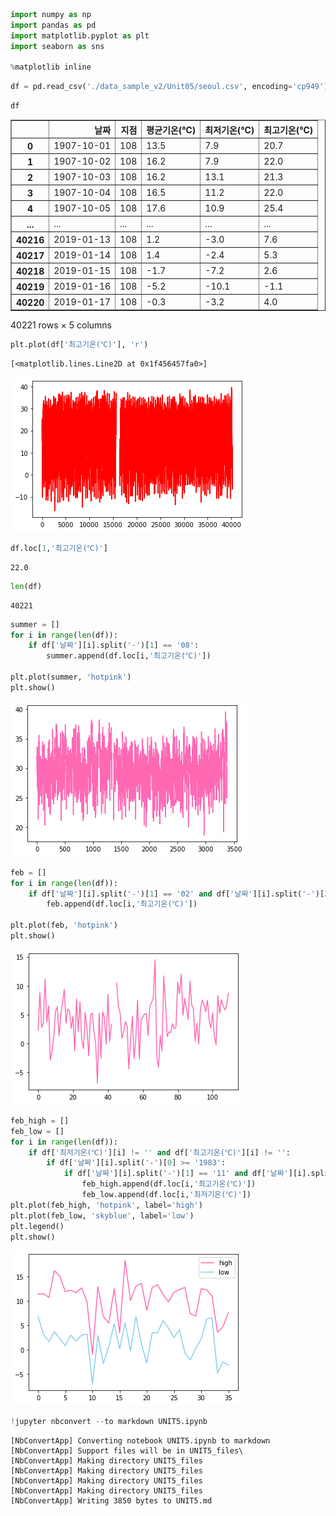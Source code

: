 ```python
import numpy as np
import pandas as pd
import matplotlib.pyplot as plt
import seaborn as sns

%matplotlib inline
```


```python
df = pd.read_csv('./data_sample_v2/Unit05/seoul.csv', encoding='cp949')
```


```python
df
```




<div>
<style scoped>
    .dataframe tbody tr th:only-of-type {
        vertical-align: middle;
    }

    .dataframe tbody tr th {
        vertical-align: top;
    }

    .dataframe thead th {
        text-align: right;
    }
</style>
<table border="1" class="dataframe">
  <thead>
    <tr style="text-align: right;">
      <th></th>
      <th>날짜</th>
      <th>지점</th>
      <th>평균기온(℃)</th>
      <th>최저기온(℃)</th>
      <th>최고기온(℃)</th>
    </tr>
  </thead>
  <tbody>
    <tr>
      <th>0</th>
      <td>1907-10-01</td>
      <td>108</td>
      <td>13.5</td>
      <td>7.9</td>
      <td>20.7</td>
    </tr>
    <tr>
      <th>1</th>
      <td>1907-10-02</td>
      <td>108</td>
      <td>16.2</td>
      <td>7.9</td>
      <td>22.0</td>
    </tr>
    <tr>
      <th>2</th>
      <td>1907-10-03</td>
      <td>108</td>
      <td>16.2</td>
      <td>13.1</td>
      <td>21.3</td>
    </tr>
    <tr>
      <th>3</th>
      <td>1907-10-04</td>
      <td>108</td>
      <td>16.5</td>
      <td>11.2</td>
      <td>22.0</td>
    </tr>
    <tr>
      <th>4</th>
      <td>1907-10-05</td>
      <td>108</td>
      <td>17.6</td>
      <td>10.9</td>
      <td>25.4</td>
    </tr>
    <tr>
      <th>...</th>
      <td>...</td>
      <td>...</td>
      <td>...</td>
      <td>...</td>
      <td>...</td>
    </tr>
    <tr>
      <th>40216</th>
      <td>2019-01-13</td>
      <td>108</td>
      <td>1.2</td>
      <td>-3.0</td>
      <td>7.6</td>
    </tr>
    <tr>
      <th>40217</th>
      <td>2019-01-14</td>
      <td>108</td>
      <td>1.4</td>
      <td>-2.4</td>
      <td>5.3</td>
    </tr>
    <tr>
      <th>40218</th>
      <td>2019-01-15</td>
      <td>108</td>
      <td>-1.7</td>
      <td>-7.2</td>
      <td>2.6</td>
    </tr>
    <tr>
      <th>40219</th>
      <td>2019-01-16</td>
      <td>108</td>
      <td>-5.2</td>
      <td>-10.1</td>
      <td>-1.1</td>
    </tr>
    <tr>
      <th>40220</th>
      <td>2019-01-17</td>
      <td>108</td>
      <td>-0.3</td>
      <td>-3.2</td>
      <td>4.0</td>
    </tr>
  </tbody>
</table>
<p>40221 rows × 5 columns</p>
</div>




```python
plt.plot(df['최고기온(℃)'], 'r')
```




    [<matplotlib.lines.Line2D at 0x1f456457fa0>]




    
![png](../images/2022-07-08-UNIT5_files/2022-07-08-UNIT5_3_1.png)
    



```python
df.loc[1,'최고기온(℃)']
```




    22.0




```python
len(df)
```




    40221




```python
summer = []
for i in range(len(df)):
    if df['날짜'][i].split('-')[1] == '08':
        summer.append(df.loc[i,'최고기온(℃)'])
        
plt.plot(summer, 'hotpink')
plt.show()
```


    
![png](../images/2022-07-08-UNIT5_files/2022-07-08-UNIT5_6_0.png)
    



```python
feb = []
for i in range(len(df)):
    if df['날짜'][i].split('-')[1] == '02' and df['날짜'][i].split('-')[2] == '14':
        feb.append(df.loc[i,'최고기온(℃)'])
        
plt.plot(feb, 'hotpink')
plt.show()
```


    
![png](../images/2022-07-08-UNIT5_files/2022-07-08-UNIT5_7_0.png)
    



```python
feb_high = []
feb_low = []
for i in range(len(df)):
    if df['최저기온(℃)'][i] != '' and df['최고기온(℃)'][i] != '':
        if df['날짜'][i].split('-')[0] >= '1983':
            if df['날짜'][i].split('-')[1] == '11' and df['날짜'][i].split('-')[2] == '23':
                feb_high.append(df.loc[i,'최고기온(℃)'])
                feb_low.append(df.loc[i,'최저기온(℃)'])
plt.plot(feb_high, 'hotpink', label='high')
plt.plot(feb_low, 'skyblue', label='low')
plt.legend()
plt.show()
```


    
![png](../images/2022-07-08-UNIT5_files/2022-07-08-UNIT5_8_0.png)
    



```python
!jupyter nbconvert --to markdown UNIT5.ipynb
```

    [NbConvertApp] Converting notebook UNIT5.ipynb to markdown
    [NbConvertApp] Support files will be in UNIT5_files\
    [NbConvertApp] Making directory UNIT5_files
    [NbConvertApp] Making directory UNIT5_files
    [NbConvertApp] Making directory UNIT5_files
    [NbConvertApp] Making directory UNIT5_files
    [NbConvertApp] Writing 3850 bytes to UNIT5.md
    


```python

```
